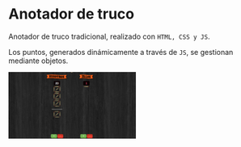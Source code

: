# Anotador de truco

Anotador de truco tradicional, realizado con ```HTML, CSS y JS```.

Los puntos, generados dinámicamente a través de ```JS```, se gestionan mediante objetos.

<img src="img/anotadorTruco.png" alt="Captura de Pantalla" width="50%">
